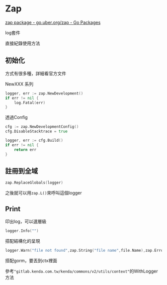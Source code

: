 # Zap

[zap package - go.uber.org/zap - Go Packages](https://pkg.go.dev/go.uber.org/zap)

log套件

直接紀錄使用方法

## 初始化

方式有很多種，詳細看官方文件

NewXXX 系列

```go
logger, err := zap.NewDevelopment()
if err != nil {
    log.Fatal(err)
}
```

透過Config

```go
cfg := zap.NewDevelopmentConfig()
cfg.DisableStacktrace = true

logger, err := cfg.Build()
if err != nil {
    return err
}
```

## 註冊到全域

```go
zap.ReplaceGlobals(logger)
```

之後就可以用`zap.L()`來呼叫這個logger

## Print

印出log，可以選層級

```go
logger.Info("")
```

搭配結構化的呈現

```go
logger.Warn("file not found",zap.String("file name",file.Name),zap.Error(err))
```

搭配gorm，要丟到ctx裡面

參考`"gitlab.kenda.com.tw/kenda/commons/v2/utils/context"`的WithLogger方法
